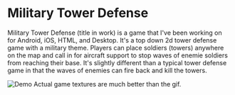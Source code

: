 # Military Tower Defense

Military Tower Defense (title in work) is a game that I've been working on for Android, iOS, HTML, and Desktop. It's a top down 2d tower defense game with a military theme. Players can place soldiers (towers) anywhere on the map and call in for aircraft support to stop waves of enemie soldiers from reaching their base. It's slightly different than a typical tower defense game in that the waves of enemies can fire back and kill the towers.


![Demo](https://j.gifs.com/qx98yD.gif)
Actual game textures are much better than the gif.
